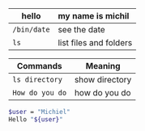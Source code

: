 
| hello       | my name is michil      |
| ----------- |:---------------------- |
| `/bin/date` | see the date           |
| `ls`        | list files and folders |

| Commands        | Meaning        |
| --------------- | -------------- |
| `ls directory`  | show directory |
| `How do you do` | how do you do               |

```bash
$user = "Michiel"
Hello "${user}"

```




